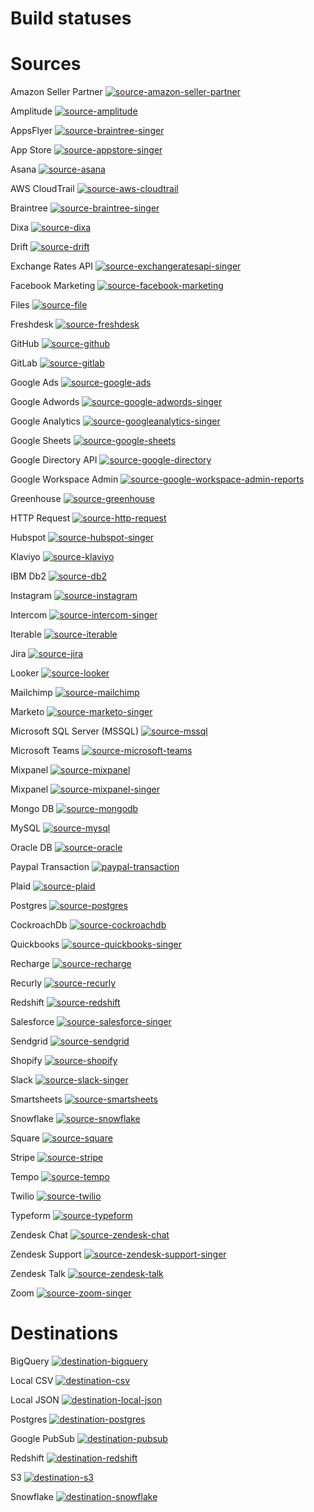 # Build statuses

# Sources 
 Amazon Seller Partner   [![source-amazon-seller-partner](https://img.shields.io/endpoint?url=https%3A%2F%2Fstatus-api.airbyte.io%2Ftests%2Fsummary%2Fsource-amazon-seller-partner%2Fbadge.json)](https://status-api.airbyte.io/tests/summary/source-amazon-seller-partner)

 Amplitude   [![source-amplitude](https://img.shields.io/endpoint?url=https%3A%2F%2Fstatus-api.airbyte.io%2Ftests%2Fsummary%2Fsource-amplitude%2Fbadge.json)](https://status-api.airbyte.io/tests/summary/source-amplitude)

 AppsFlyer   [![source-braintree-singer](https://img.shields.io/endpoint?url=https%3A%2F%2Fstatus-api.airbyte.io%2Ftests%2Fsummary%2Fsource-appsflyer-singer%2Fbadge.json)](https://status-api.airbyte.io/tests/summary/source-appsflyer-singer) 

 App Store   [![source-appstore-singer](https://img.shields.io/endpoint?url=https%3A%2F%2Fstatus-api.airbyte.io%2Ftests%2Fsummary%2Fsource-appstore-singer%2Fbadge.json)](https://status-api.airbyte.io/tests/summary/source-appstore-singer)

 Asana   [![source-asana](https://img.shields.io/endpoint?url=https%3A%2F%2Fstatus-api.airbyte.io%2Ftests%2Fsummary%2Fsource-asana%2Fbadge.json)](https://status-api.airbyte.io/tests/summary/source-asana)

 AWS CloudTrail   [![source-aws-cloudtrail](https://img.shields.io/endpoint?url=https%3A%2F%2Fstatus-api.airbyte.io%2Ftests%2Fsummary%2Fsource-aws-cloudtrail%2Fbadge.json)](https://status-api.airbyte.io/tests/summary/source-aws-cloudtrail)

 Braintree   [![source-braintree-singer](https://img.shields.io/endpoint?url=https%3A%2F%2Fstatus-api.airbyte.io%2Ftests%2Fsummary%2Fsource-braintree-singer%2Fbadge.json)](https://status-api.airbyte.io/tests/summary/source-braintree-singer)

 Dixa   [![source-dixa](https://img.shields.io/endpoint?url=https%3A%2F%2Fstatus-api.airbyte.io%2Ftests%2Fsummary%2Fsource-dixa%2Fbadge.json)](https://status-api.airbyte.io/tests/summary/source-dixa)

 Drift   [![source-drift](https://img.shields.io/endpoint?url=https%3A%2F%2Fstatus-api.airbyte.io%2Ftests%2Fsummary%2Fsource-drift%2Fbadge.json)](https://status-api.airbyte.io/tests/summary/source-drift) 

 Exchange Rates API   [![source-exchangeratesapi-singer](https://img.shields.io/endpoint?url=https%3A%2F%2Fstatus-api.airbyte.io%2Ftests%2Fsummary%2Fsource-exchangeratesapi-singer%2Fbadge.json)](https://status-api.airbyte.io/tests/summary/source-exchangeratesapi-singer) 

 Facebook Marketing   [![source-facebook-marketing](https://img.shields.io/endpoint?url=https%3A%2F%2Fstatus-api.airbyte.io%2Ftests%2Fsummary%2Fsource-facebook-marketing%2Fbadge.json)](https://status-api.airbyte.io/tests/summary/source-facebook-marketing) 

 Files   [![source-file](https://img.shields.io/endpoint?url=https%3A%2F%2Fstatus-api.airbyte.io%2Ftests%2Fsummary%2Fsource-file%2Fbadge.json)](https://status-api.airbyte.io/tests/summary/source-file) 

 Freshdesk   [![source-freshdesk](https://img.shields.io/endpoint?url=https%3A%2F%2Fstatus-api.airbyte.io%2Ftests%2Fsummary%2Fsource-freshdesk%2Fbadge.json)](https://status-api.airbyte.io/tests/summary/source-freshdesk) 

 GitHub   [![source-github](https://img.shields.io/endpoint?url=https%3A%2F%2Fstatus-api.airbyte.io%2Ftests%2Fsummary%2Fsource-github%2Fbadge.json)](https://status-api.airbyte.io/tests/summary/source-github) 

 GitLab   [![source-gitlab](https://img.shields.io/endpoint?url=https%3A%2F%2Fstatus-api.airbyte.io%2Ftests%2Fsummary%2Fsource-gitlab%2Fbadge.json)](https://status-api.airbyte.io/tests/summary/source-gitlab) 

 Google Ads   [![source-google-ads](https://img.shields.io/endpoint?url=https%3A%2F%2Fstatus-api.airbyte.io%2Ftests%2Fsummary%2Fsource-google-ads%2Fbadge.json)](https://status-api.airbyte.io/tests/summary/source-google-ads) 
 
 Google Adwords   [![source-google-adwords-singer](https://img.shields.io/endpoint?url=https%3A%2F%2Fstatus-api.airbyte.io%2Ftests%2Fsummary%2Fsource-google-adwords-singer%2Fbadge.json)](https://status-api.airbyte.io/tests/summary/source-google-adwords-singer) 

 Google Analytics   [![source-googleanalytics-singer](https://img.shields.io/endpoint?url=https%3A%2F%2Fstatus-api.airbyte.io%2Ftests%2Fsummary%2Fsource-googleanalytics-singer%2Fbadge.json)](https://status-api.airbyte.io/tests/summary/source-googleanalytics-singer) 

 Google Sheets   [![source-google-sheets](https://img.shields.io/endpoint?url=https%3A%2F%2Fstatus-api.airbyte.io%2Ftests%2Fsummary%2Fsource-google-sheets%2Fbadge.json)](https://status-api.airbyte.io/tests/summary/source-google-sheets) 

 Google Directory API   [![source-google-directory](https://img.shields.io/endpoint?url=https%3A%2F%2Fstatus-api.airbyte.io%2Ftests%2Fsummary%2Fsource-google-directory%2Fbadge.json)](https://status-api.airbyte.io/tests/summary/source-google-directory) 

 Google Workspace Admin   [![source-google-workspace-admin-reports](https://img.shields.io/endpoint?url=https%3A%2F%2Fstatus-api.airbyte.io%2Ftests%2Fsummary%2Fsource-google-workspace-admin-reports%2Fbadge.json)](https://status-api.airbyte.io/tests/summary/source-google-workspace-admin-reports) 

 Greenhouse   [![source-greenhouse](https://img.shields.io/endpoint?url=https%3A%2F%2Fstatus-api.airbyte.io%2Ftests%2Fsummary%2Fsource-greenhouse%2Fbadge.json)](https://status-api.airbyte.io/tests/summary/source-greenhouse) 

 HTTP Request   [![source-http-request](https://img.shields.io/endpoint?url=https%3A%2F%2Fstatus-api.airbyte.io%2Ftests%2Fsummary%2Fsource-http-request%2Fbadge.json)](https://status-api.airbyte.io/tests/summary/source-http-request) 

 Hubspot   [![source-hubspot-singer](https://img.shields.io/endpoint?url=https%3A%2F%2Fstatus-api.airbyte.io%2Ftests%2Fsummary%2Fsource-hubspot%2Fbadge.json)](https://status-api.airbyte.io/tests/summary/source-hubspot) 

 Klaviyo   [![source-klaviyo](https://img.shields.io/endpoint?url=https%3A%2F%2Fstatus-api.airbyte.io%2Ftests%2Fsummary%2Fsource-klaviyo%2Fbadge.json)](https://status-api.airbyte.io/tests/summary/source-klaviyo) 

 IBM Db2   [![source-db2](https://img.shields.io/endpoint?url=https%3A%2F%2Fstatus-api.airbyte.io%2Ftests%2Fsummary%2Fsource-db2%2Fbadge.json)](https://status-api.airbyte.io/tests/summary/source-db2)

 Instagram   [![source-instagram](https://img.shields.io/endpoint?url=https%3A%2F%2Fstatus-api.airbyte.io%2Ftests%2Fsummary%2Fsource-instagram%2Fbadge.json)](https://status-api.airbyte.io/tests/summary/source-instagram) 

 Intercom   [![source-intercom-singer](https://img.shields.io/endpoint?url=https%3A%2F%2Fstatus-api.airbyte.io%2Ftests%2Fsummary%2Fsource-intercom-singer%2Fbadge.json)](https://status-api.airbyte.io/tests/summary/source-intercom-singer) 

 Iterable   [![source-iterable](https://img.shields.io/endpoint?url=https%3A%2F%2Fstatus-api.airbyte.io%2Ftests%2Fsummary%2Fsource-iterable%2Fbadge.json)](https://status-api.airbyte.io/tests/summary/source-iterable) 

 Jira   [![source-jira](https://img.shields.io/endpoint?url=https%3A%2F%2Fstatus-api.airbyte.io%2Ftests%2Fsummary%2Fsource-jira%2Fbadge.json)](https://status-api.airbyte.io/tests/summary/source-jira) 

 Looker   [![source-looker](https://img.shields.io/endpoint?url=https%3A%2F%2Fstatus-api.airbyte.io%2Ftests%2Fsummary%2Fsource-looker%2Fbadge.json)](https://status-api.airbyte.io/tests/summary/source-looker) 

 Mailchimp   [![source-mailchimp](https://img.shields.io/endpoint?url=https%3A%2F%2Fstatus-api.airbyte.io%2Ftests%2Fsummary%2Fsource-mailchimp%2Fbadge.json)](https://status-api.airbyte.io/tests/summary/source-mailchimp) 

 Marketo   [![source-marketo-singer](https://img.shields.io/endpoint?url=https%3A%2F%2Fstatus-api.airbyte.io%2Ftests%2Fsummary%2Fsource-marketo-singer%2Fbadge.json)](https://status-api.airbyte.io/tests/summary/source-marketo-singer) 

 Microsoft SQL Server \(MSSQL\)   [![source-mssql](https://img.shields.io/endpoint?url=https%3A%2F%2Fstatus-api.airbyte.io%2Ftests%2Fsummary%2Fsource-mssql%2Fbadge.json)](https://status-api.airbyte.io/tests/summary/source-mssql) 

 Microsoft Teams   [![source-microsoft-teams](https://img.shields.io/endpoint?url=https%3A%2F%2Fstatus-api.airbyte.io%2Ftests%2Fsummary%2Fsource-microsoft-teams%2Fbadge.json)](https://status-api.airbyte.io/tests/summary/source-microsoft-teams) 

 Mixpanel   [![source-mixpanel](https://img.shields.io/endpoint?url=https%3A%2F%2Fstatus-api.airbyte.io%2Ftests%2Fsummary%2Fsource-mixpanel%2Fbadge.json)](https://status-api.airbyte.io/tests/summary/source-mixpanel)

 Mixpanel   [![source-mixpanel-singer](https://img.shields.io/endpoint?url=https%3A%2F%2Fstatus-api.airbyte.io%2Ftests%2Fsummary%2Fsource-mixpanel-singer%2Fbadge.json)](https://status-api.airbyte.io/tests/summary/source-mixpanel-singer) 

 Mongo DB   [![source-mongodb](https://img.shields.io/endpoint?url=https%3A%2F%2Fstatus-api.airbyte.io%2Ftests%2Fsummary%2Fsource-mongodb%2Fbadge.json)](https://status-api.airbyte.io/tests/summary/source-mongodb) 

 MySQL   [![source-mysql](https://img.shields.io/endpoint?url=https%3A%2F%2Fstatus-api.airbyte.io%2Ftests%2Fsummary%2Fsource-mysql%2Fbadge.json)](https://status-api.airbyte.io/tests/summary/source-mysql) 

 Oracle DB   [![source-oracle](https://img.shields.io/endpoint?url=https%3A%2F%2Fstatus-api.airbyte.io%2Ftests%2Fsummary%2Fsource-oracle%2Fbadge.json)](https://status-api.airbyte.io/tests/summary/source-oracle) 

 Paypal Transaction   [![paypal-transaction](https://img.shields.io/endpoint?url=https%3A%2F%2Fstatus-api.airbyte.io%2Ftests%2Fsummary%2Fsource-paypal-transaction%2Fbadge.json)](https://status-api.airbyte.io/tests/summary/source-paypal-transaction)

 Plaid   [![source-plaid](https://img.shields.io/endpoint?url=https%3A%2F%2Fstatus-api.airbyte.io%2Ftests%2Fsummary%2Fsource-plaid%2Fbadge.json)](https://status-api.airbyte.io/tests/summary/source-plaid) 

 Postgres   [![source-postgres](https://img.shields.io/endpoint?url=https%3A%2F%2Fstatus-api.airbyte.io%2Ftests%2Fsummary%2Fsource-postgres%2Fbadge.json)](https://status-api.airbyte.io/tests/summary/source-postgres) 
 
 CockroachDb   [![source-cockroachdb](https://img.shields.io/endpoint?url=https%3A%2F%2Fstatus-api.airbyte.io%2Ftests%2Fsummary%2Fsource-cockroachdb%2Fbadge.json)](https://status-api.airbyte.io/tests/summary/source-cockroachdb)

 Quickbooks   [![source-quickbooks-singer](https://img.shields.io/endpoint?url=https%3A%2F%2Fstatus-api.airbyte.io%2Ftests%2Fsummary%2Fsource-quickbooks-singer%2Fbadge.json)](https://status-api.airbyte.io/tests/summary/source-quickbooks-singer) 

 Recharge   [![source-recharge](https://img.shields.io/endpoint?url=https%3A%2F%2Fstatus-api.airbyte.io%2Ftests%2Fsummary%2Fsource-recharge%2Fbadge.json)](https://status-api.airbyte.io/tests/summary/source-recharge) 

 Recurly   [![source-recurly](https://img.shields.io/endpoint?url=https%3A%2F%2Fstatus-api.airbyte.io%2Ftests%2Fsummary%2Fsource-recurly%2Fbadge.json)](https://status-api.airbyte.io/tests/summary/source-recurly) 

 Redshift   [![source-redshift](https://img.shields.io/endpoint?url=https%3A%2F%2Fstatus-api.airbyte.io%2Ftests%2Fsummary%2Fsource-redshift%2Fbadge.json)](https://status-api.airbyte.io/tests/summary/source-redshift) 

 Salesforce   [![source-salesforce-singer](https://img.shields.io/endpoint?url=https%3A%2F%2Fstatus-api.airbyte.io%2Ftests%2Fsummary%2Fsource-salesforce-singer%2Fbadge.json)](https://status-api.airbyte.io/tests/summary/source-salesforce-singer) 

 Sendgrid   [![source-sendgrid](https://img.shields.io/endpoint?url=https%3A%2F%2Fstatus-api.airbyte.io%2Ftests%2Fsummary%2Fsource-sendgrid%2Fbadge.json)](https://status-api.airbyte.io/tests/summary/source-sendgrid) 

 Shopify   [![source-shopify](https://img.shields.io/endpoint?url=https%3A%2F%2Fstatus-api.airbyte.io%2Ftests%2Fsummary%2Fsource-shopify%2Fbadge.json)](https://status-api.airbyte.io/tests/summary/source-shopify) 

 Slack   [![source-slack-singer](https://img.shields.io/endpoint?url=https%3A%2F%2Fstatus-api.airbyte.io%2Ftests%2Fsummary%2Fsource-slack-singer%2Fbadge.json)](https://status-api.airbyte.io/tests/summary/source-slack-singer) 

 Smartsheets   [![source-smartsheets](https://img.shields.io/endpoint?url=https%3A%2F%2Fstatus-api.airbyte.io%2Ftests%2Fsummary%2Fsource-smartsheets%2Fbadge.json)](https://status-api.airbyte.io/tests/summary/source-smartsheets) 

 Snowflake   [![source-snowflake](https://img.shields.io/endpoint?url=https%3A%2F%2Fstatus-api.airbyte.io%2Ftests%2Fsummary%2Fsource-snowflake%2Fbadge.json)](https://status-api.airbyte.io/tests/summary/source-snowflake)

 Square   [![source-square](https://img.shields.io/endpoint?url=https%3A%2F%2Fstatus-api.airbyte.io%2Ftests%2Fsummary%2Fsource-square%2Fbadge.json)](https://status-api.airbyte.io/tests/summary/source-square)

 Stripe   [![source-stripe](https://img.shields.io/endpoint?url=https%3A%2F%2Fstatus-api.airbyte.io%2Ftests%2Fsummary%2Fsource-stripe%2Fbadge.json)](https://status-api.airbyte.io/tests/summary/source-stripe) 

 Tempo   [![source-tempo](https://img.shields.io/endpoint?url=https%3A%2F%2Fstatus-api.airbyte.io%2Ftests%2Fsummary%2Fsource-tempo%2Fbadge.json)](https://status-api.airbyte.io/tests/summary/source-tempo) 

 Twilio   [![source-twilio](https://img.shields.io/endpoint?url=https%3A%2F%2Fstatus-api.airbyte.io%2Ftests%2Fsummary%2Fsource-twilio%2Fbadge.json)](https://status-api.airbyte.io/tests/summary/source-twilio) 

 Typeform   [![source-typeform](https://img.shields.io/endpoint?url=https%3A%2F%2Fstatus-api.airbyte.io%2Ftests%2Fsummary%2Fsource-typeform%2Fbadge.json)](https://status-api.airbyte.io/tests/summary/source-typeform)

 Zendesk Chat   [![source-zendesk-chat](https://img.shields.io/endpoint?url=https%3A%2F%2Fstatus-api.airbyte.io%2Ftests%2Fsummary%2Fsource-zendesk-chat%2Fbadge.json)](https://status-api.airbyte.io/tests/summary/source-zendesk-chat) 

 Zendesk Support   [![source-zendesk-support-singer](https://img.shields.io/endpoint?url=https%3A%2F%2Fstatus-api.airbyte.io%2Ftests%2Fsummary%2Fsource-zendesk-support-singer%2Fbadge.json)](https://status-api.airbyte.io/tests/summary/source-zendesk-support-singer) 

 Zendesk Talk   [![source-zendesk-talk](https://img.shields.io/endpoint?url=https%3A%2F%2Fstatus-api.airbyte.io%2Ftests%2Fsummary%2Fsource-zendesk-talk%2Fbadge.json)](https://status-api.airbyte.io/tests/summary/source-zendesk-talk) 

 Zoom   [![source-zoom-singer](https://img.shields.io/endpoint?url=https%3A%2F%2Fstatus-api.airbyte.io%2Ftests%2Fsummary%2Fsource-zoom-singer%2Fbadge.json)](https://status-api.airbyte.io/tests/summary/source-zoom-singer) 

 
# Destinations
 BigQuery   [![destination-bigquery](https://img.shields.io/endpoint?url=https%3A%2F%2Fstatus-api.airbyte.io%2Ftests%2Fsummary%2Fdestination-bigquery%2Fbadge.json)](https://status-api.airbyte.io/tests/summary/destination-bigquery) 

 Local CSV   [![destination-csv](https://img.shields.io/endpoint?url=https%3A%2F%2Fstatus-api.airbyte.io%2Ftests%2Fsummary%2Fdestination-csv%2Fbadge.json)](https://status-api.airbyte.io/tests/summary/destination-csv) 

 Local JSON   [![destination-local-json](https://img.shields.io/endpoint?url=https%3A%2F%2Fstatus-api.airbyte.io%2Ftests%2Fsummary%2Fdestination-local-json%2Fbadge.json)](https://status-api.airbyte.io/tests/summary/destination-local-json) 

 Postgres   [![destination-postgres](https://img.shields.io/endpoint?url=https%3A%2F%2Fstatus-api.airbyte.io%2Ftests%2Fsummary%2Fdestination-postgres%2Fbadge.json)](https://status-api.airbyte.io/tests/summary/destination-postgres) 

 Google PubSub   [![destination-pubsub](https://img.shields.io/endpoint?url=https%3A%2F%2Fstatus-api.airbyte.io%2Ftests%2Fsummary%2Fdestination-pubsub%2Fbadge.json)](https://status-api.airbyte.io/tests/summary/destination-pubsub)

 Redshift   [![destination-redshift](https://img.shields.io/endpoint?url=https%3A%2F%2Fstatus-api.airbyte.io%2Ftests%2Fsummary%2Fdestination-redshift%2Fbadge.json)](https://status-api.airbyte.io/tests/summary/destination-redshift) 

 S3         [![destination-s3](https://img.shields.io/endpoint?url=https%3A%2F%2Fstatus-api.airbyte.io%2Ftests%2Fsummary%2Fdestination-s3%2Fbadge.json)](https://status-api.airbyte.io/tests/summary/destination-s3)

 Snowflake   [![destination-snowflake](https://img.shields.io/endpoint?url=https%3A%2F%2Fstatus-api.airbyte.io%2Ftests%2Fsummary%2Fdestination-snowflake%2Fbadge.json)](https://status-api.airbyte.io/tests/summary/destination-snowflake) 
